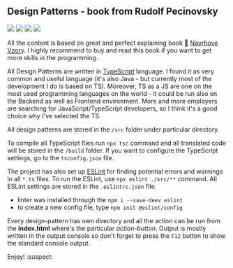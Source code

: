 ## Design Patterns - book from Rudolf Pecinovsky

[![](https://img.shields.io/badge/TypeScript-007ACC?style=for-the-badge&logo=typescript&logoColor=white)](https://www.typescriptlang.org/docs/handbook/2/basic-types.html)
[![](https://img.shields.io/badge/WebStorm-000000?style=for-the-badge&logo=WebStorm&logoColor=white)](https://www.jetbrains.com/webstorm)
[![](https://img.shields.io/badge/Facebook-1877F2?style=for-the-badge&logo=facebook&logoColor=white)](https://www.facebook.com/adam.lasak.10/)
[![](https://img.shields.io/badge/LinkedIn-0077B5?style=for-the-badge&logo=linkedin&logoColor=white)](https://www.linkedin.com/in/adam-lasak/)


All the content is based on great and perfect explaining book :open_book: [Navrhove Vzory](https://www.databazeknih.cz/knihy/navrhove-vzory-10930).
I highly recommend to buy and read this book if you want to get more skills in the programming.

All Design Patterns are written in [TypeScript](https://www.typescriptlang.org/docs/handbook/2/basic-types.html) language. I found it as very common and
useful language (it's also Java - but currently most of the development I do is based on TS).
Moreover, TS as a JS are one on the most used programming languages on the world - it could be
run also on the Backend as well as Frontend environment. More and more employers are searching
for JavaScript/TypeScript developers, so I think it's a good choice why I've selected the TS.

All design patterns are stored in the ``/src`` folder under particular directory.

To compile all TypeScript files run
``npx tsc`` command and all translated code will be stored in the ``/build`` folder. If you want to
configure the TypeScript settings, go to the ``tsconfig.json`` file.

The project has also set up [ESLint](https://eslint.org/) for finding potential errors and warnings in all ``*.ts`` files. To run the ESLint, use ``npx eslint ./src/**`` command. All ESLint settings are stored in the ``.eslintrc.json`` file.
 - linter was installed through the ``npm i --save-deev eslint``
 - to create a new config file, type ``npm init @eslint/config``

Every design-pattern has own directory and all the action can be run from the **index.html** where's 
the particular *action-button*. Output is mostly written in the output console so don't forget 
to press the ``F12`` button to show the standard console output.

Enjoy! :suspect:
